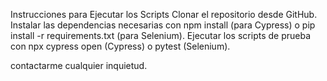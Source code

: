 Instrucciones para Ejecutar los Scripts
Clonar el repositorio desde GitHub.
Instalar las dependencias necesarias con npm install (para Cypress) o pip install -r requirements.txt (para Selenium).
Ejecutar los scripts de prueba con npx cypress open (Cypress) o pytest (Selenium).

contactarme cualquier inquietud.
